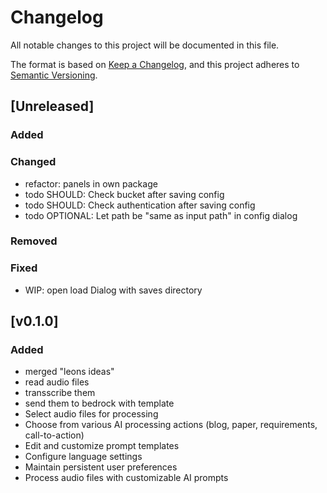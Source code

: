 # Changelog

All notable changes to this project will be documented in this file.

The format is based on [Keep a Changelog](https://keepachangelog.com/en/1.1.0/),
and this project adheres to [Semantic Versioning](https://semver.org/spec/v2.0.0.html).


## [Unreleased]


### Added

### Changed
- refactor: panels in own package
- todo SHOULD: Check bucket after saving config
- todo SHOULD: Check authentication after saving config
- todo OPTIONAL: Let path be "same as input path" in config dialog

### Removed

### Fixed

- WIP: open load Dialog with saves directory

## [v0.1.0]

### Added
- merged "leons ideas"
- read audio files
- transscribe them
- send them to bedrock with template
- Select audio files for processing
- Choose from various AI processing actions (blog, paper, requirements, call-to-action)
- Edit and customize prompt templates
- Configure language settings
- Maintain persistent user preferences
- Process audio files with customizable AI prompts
